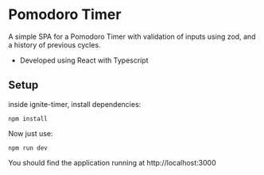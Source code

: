 # Pomodoro Timer
A simple SPA for a Pomodoro Timer with validation of inputs using zod, and a history of previous cycles.

- Developed using React with Typescript

## Setup
inside ignite-timer, install dependencies:
```
npm install
```

Now just use:
```
npm run dev
```

You should find the application running at http://localhost:3000